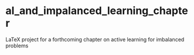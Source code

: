 al_and_impalanced_learning_chapter
==================================

LaTeX project for a forthcoming chapter on active learning for imbalanced problems